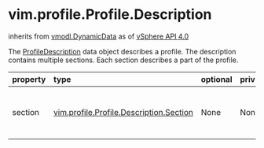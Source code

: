 vim.profile.Profile.Description
===============================
inherits from [vmodl.DynamicData](docs/vmodl.DynamicData.md)
as of [vSphere API 4.0](vim.version.md#vim.version.version5)


The <a href="vim.profile.Profile.Description.md">ProfileDescription</a> data object describes a profile.  The description contains multiple sections. Each section  describes a part of the profile.

| property | type | optional | priv | desc |
|:---------|:-----|:---------|:-----|:-----|
| section | [vim.profile.Profile.Description.Section](vim.profile.Profile.Description.Section.md "vim.profile.Profile.Description.Section") | None | None | Sections which make up the profile description. |


